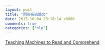 ```yaml
---
layout: post
title: "問答系統論文"
date: 2015-10-04 23:18:14 +0800
comments: true
categories: ["nlp"]
---
```



<!-- more -->

[Teaching Machines to Read and Comprehend]

[Teaching Machines to Read and Comprehend]:http://arxiv.org/abs/1506.03340
